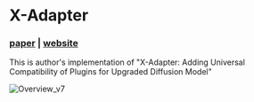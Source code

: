 # X-Adapter

### [**paper**]() | [**website**](https://showlab.github.io/X-Adapter/)

This is author's implementation of "X-Adapter: Adding Universal Compatibility of Plugins for Upgraded Diffusion Model"  <br>

![Overview_v7](https://github.com/showlab/X-Adapter/assets/152716091/eb41c508-826c-404f-8223-09765765823b)

